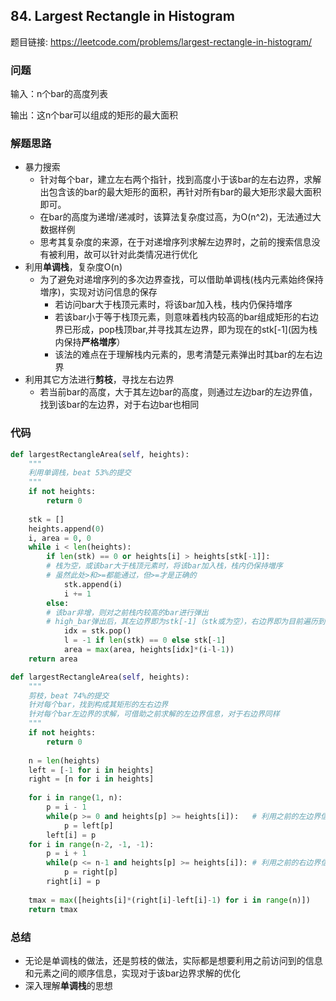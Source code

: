 ## 84. Largest Rectangle in Histogram

题目链接: https://leetcode.com/problems/largest-rectangle-in-histogram/

### 问题
输入：n个bar的高度列表

输出：这n个bar可以组成的矩形的最大面积

### 解题思路
* 暴力搜索
    * 针对每个bar，建立左右两个指针，找到高度小于该bar的左右边界，求解出包含该的bar的最大矩形的面积，再针对所有bar的最大矩形求最大面积即可。
    * 在bar的高度为递增/递减时，该算法复杂度过高，为O(n^2)，无法通过大数据样例
    * 思考其复杂度的来源，在于对递增序列求解左边界时，之前的搜索信息没有被利用，故可以针对此类情况进行优化
* 利用**单调栈**，复杂度O(n)
    * 为了避免对递增序列的多次边界查找，可以借助单调栈(栈内元素始终保持増序)，实现对访问信息的保存
        * 若访问bar大于栈顶元素时，将该bar加入栈，栈内仍保持増序
        * 若该bar小于等于栈顶元素，则意味着栈内较高的bar组成矩形的右边界已形成，pop栈顶bar,并寻找其左边界，即为现在的stk[-1](因为栈内保持**严格増序**）
        * 该法的难点在于理解栈内元素的，思考清楚元素弹出时其bar的左右边界
* 利用其它方法进行**剪枝**，寻找左右边界
    * 若当前bar的高度，大于其左边bar的高度，则通过左边bar的左边界值，找到该bar的左边界，对于右边bar也相同
### 代码
```Python
def largestRectangleArea(self, heights):
    """
    利用单调栈，beat 53%的提交
    """
    if not heights:
        return 0
    
    stk = []
    heights.append(0)
    i, area = 0, 0
    while i < len(heights):
        if len(stk) == 0 or heights[i] > heights[stk[-1]]:  
        # 栈为空，或该bar大于栈顶元素时，将该bar加入栈，栈内仍保持増序
        # 虽然此处>和>=都能通过，但>=才是正确的
            stk.append(i)
            i += 1
        else:
        # 该bar非增，则对之前栈内较高的bar进行弹出
        # high_bar弹出后，其左边界即为stk[-1]（stk或为空），右边界即为目前遍历到的位置
            idx = stk.pop()
            l = -1 if len(stk) == 0 else stk[-1]
            area = max(area, heights[idx]*(i-l-1))
    return area
```


```Python
def largestRectangleArea(self, heights):
    """
    剪枝，beat 74%的提交
    针对每个bar，找到构成其矩形的左右边界
    针对每个bar左边界的求解，可借助之前求解的左边界信息，对于右边界同样
    """
    if not heights:
        return 0
    
    n = len(heights)
    left = [-1 for i in heights]
    right = [n for i in heights]
    
    for i in range(1, n):
        p = i - 1
        while(p >= 0 and heights[p] >= heights[i]):   # 利用之前的左边界信息
            p = left[p]
        left[i] = p
    for i in range(n-2, -1, -1):
        p = i + 1
        while(p <= n-1 and heights[p] >= heights[i]): # 利用之前的右边界信息
            p = right[p]
        right[i] = p
        
    tmax = max([heights[i]*(right[i]-left[i]-1) for i in range(n)])
    return tmax
```
### 总结
* 无论是单调栈的做法，还是剪枝的做法，实际都是想要利用之前访问到的信息和元素之间的顺序信息，实现对于该bar边界求解的优化
* 深入理解**单调栈**的思想
